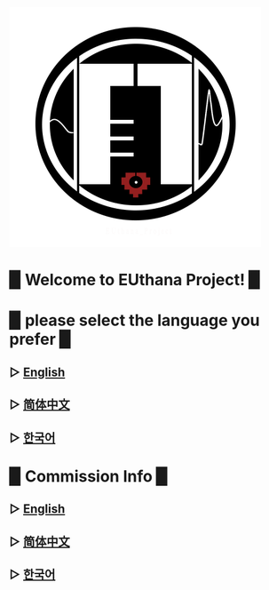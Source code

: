 ![](image/EU23.png)



# ▉ Welcome to EUthana Project! ▉  

# ▉ please select the language you prefer ▉  


## ▷ [English](https://euthana.github.io/EUthana_Project/Language_EN/)
## ▷ [简体中文](https://euthana.github.io/EUthana_Project/Language_CHS/)
## ▷ [한국어](https://euthana.github.io/EUthana_Project/Language_KR/)

# ▉ Commission Info ▉  
## ▷ [English](https://drive.google.com/file/d/1E3cl63XwFzsFxh6xnb8_GUsrT3tO32BA/view?usp=sharing)
## ▷ [简体中文](https://docs.qq.com/doc/DYnRYUFlBb1ZKWndB?pub=1&dver=2.1.26950460)
## ▷ [한국어](https://drive.google.com/file/d/192KyLYqmo3RQHj2sL7kD7HWT00KhEba9/view?usp=sharing)

